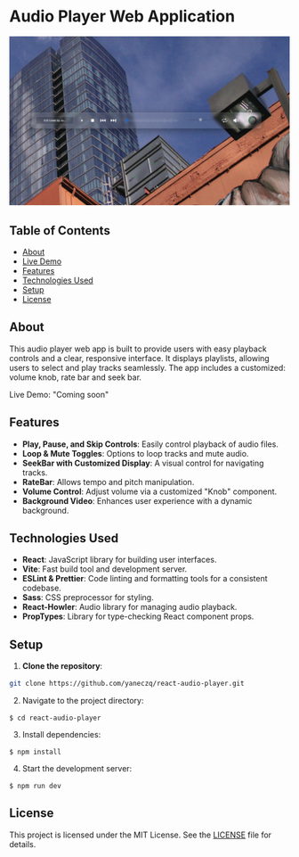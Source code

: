 # Audio Player Web Application

![App Screenshot](./public/screenshot.png)

## Table of Contents

- [About](#about)
- [Live Demo](#live-demo)
- [Features](#features)
- [Technologies Used](#technologies-used)
- [Setup](#setup)
- [License](#license)

## About

This audio player web app is built to provide users with easy playback controls and a clear, responsive interface. It displays playlists, allowing users to select and play tracks seamlessly. The app includes a customized: volume knob, rate bar and seek bar.

Live Demo: "Coming soon"

## Features

- **Play, Pause, and Skip Controls**: Easily control playback of audio files.
- **Loop & Mute Toggles**: Options to loop tracks and mute audio.
- **SeekBar with Customized Display**: A visual control for navigating tracks.
- **RateBar**: Allows tempo and pitch manipulation.
- **Volume Control**: Adjust volume via a customized "Knob" component.
- **Background Video**: Enhances user experience with a dynamic background.

## Technologies Used

- **React**: JavaScript library for building user interfaces.
- **Vite**: Fast build tool and development server.
- **ESLint & Prettier**: Code linting and formatting tools for a consistent codebase.
- **Sass**: CSS preprocessor for styling.
- **React-Howler**: Audio library for managing audio playback.
- **PropTypes**: Library for type-checking React component props.

## Setup

1. **Clone the repository**:

  ```bash
  git clone https://github.com/yaneczq/react-audio-player.git
  ```

2. Navigate to the project directory:
   
  ```
  $ cd react-audio-player
  ```

3. Install dependencies:
   
  ```
  $ npm install
  ```

4. Start the development server:
  ```
  $ npm run dev
  ```

## License

This project is licensed under the MIT License. See the [LICENSE](./LICENSE) file for details.
